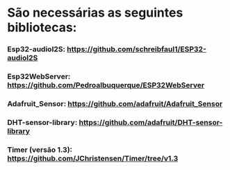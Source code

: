 # São necessárias as seguintes bibliotecas: 

### Esp32-audioI2S:     https://github.com/schreibfaul1/ESP32-audioI2S
### Esp32WebServer:     https://github.com/Pedroalbuquerque/ESP32WebServer
### Adafruit_Sensor:    https://github.com/adafruit/Adafruit_Sensor
### DHT-sensor-library: https://github.com/adafruit/DHT-sensor-library
### Timer (versão 1.3): https://github.com/JChristensen/Timer/tree/v1.3
